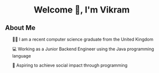 <h1 align="center"> Welcome 👋, I'm Vikram </h1>

<h2>About Me</h2>
<ul>
  👨‍🎓 I am a recent computer science graduate from the United Kingdom
</ul>
<ul>
  💻 Working as a Junior Backend Engineer using the Java programming language
</ul>
<ul>
  🎯 Aspiring to achieve social impact through programming
</ul>
